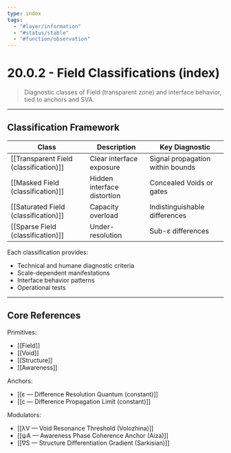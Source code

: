 ```yaml
---
type: index
tags:
  - "#layer/information"
  - "#status/stable"
  - "#function/observation"
---
```


# 20.0.2 - Field Classifications (index)

> Diagnostic classes of Field (transparent zone) and interface behavior, tied to anchors and SVA.

---

## Classification Framework

| Class | Description | Key Diagnostic |
|-------|-------------|----------------|
| [[Transparent Field (classification)]] | Clear interface exposure | Signal propagation within bounds |
| [[Masked Field (classification)]] | Hidden interface distortion | Concealed Voids or gates |
| [[Saturated Field (classification)]] | Capacity overload | Indistinguishable differences |
| [[Sparse Field (classification)]] | Under-resolution | Sub-ε differences |

Each classification provides:
- Technical and humane diagnostic criteria
- Scale-dependent manifestations
- Interface behavior patterns
- Operational tests

---

## Core References

Primitives:
- [[Field]]
- [[Void]]
- [[Structure]]
- [[Awareness]]

Anchors:
- [[ε — Difference Resolution Quantum (constant)]]
- [[c — Difference Propagation Limit (constant)]]

Modulators:
- [[λV — Void Resonance Threshold (Volozhina)]]
- [[ψA — Awareness Phase Coherence Anchor (Aiza)]]
- [[∇S — Structure Differentiation Gradient (Sarkisian)]]